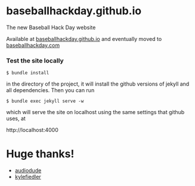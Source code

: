baseballhackday.github.io
=========================

The new Baseball Hack Day website 

Available at <a href="http://baseballhackday.github.io">baseballhackday.github.io</a> and eventually moved to <a href="baseballhackday.com">baseballhackday.com</a>


### Test the site locally

    $ bundle install

in the directory of the project, it will install the github versions of jekyll and all dependencies. Then you can run 

    $ bundle exec jekyll serve -w

which will serve the site on localhost using the same settings that github uses, at

http://localhost:4000


# Huge thanks!

* [audiodude](https://github.com/audiodude)
* [kylefiedler](https://github.com/kylefiedler)


